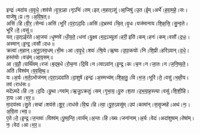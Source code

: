 

  
इन्द्रः॑।मदा॑य।व॒वृ॒धे॒।शव॑से।वृ॒त्र॒ऽहा।नृऽभिः॑।तम्।इत्।म॒हत्ऽसु॑।आ॒जिषु॑।उ॒त।ई॒म्।अर्भे॑।ह॒वा॒म॒हे॒।सः।वाजे॑षु।प्र।नः॒।अ॒वि॒ष॒त्॥  
असि॑।हि।वी॒र॒।सेन्यः॑।असि॑।भूरि॑।प॒रा॒ऽद॒दिः।असि॑।द॒भ्रस्य॑।चि॒त्।वृ॒धः।यज॑मानाय।शि॒क्ष॒सि॒।सु॒न्व॒ते।भूरि॑।ते॒।वसु॑॥  
यत्।उ॒त्ऽईर॑ते।आ॒जयः॑।धृ॒ष्णवे॑।धी॒य॒ते॒।धना॑।यु॒क्ष्व।म॒द॒ऽच्युता॑।हरी॒ इति॑।कम्।हनः॑।कम्।वसौ॑।द॒धः॒।अस्मान्।इ॒न्द्र॒।वसौ॑।दधः॥  
क्रत्वा॑।म॒हान्।अ॒नु॒ऽस्व॒धम्।भी॒मः।आ।व॒वृ॒धे॒।शवः॑।श्रि॒ये।ऋ॒ष्वः।उ॒पा॒कयोः॑।नि।शि॒प्री।हरि॑ऽवान्।द॒धे॒।हस्त॑योः।वज्र॑म्।आ॒य॒सम्॥  
आ।प॒प्रौ॒।पार्थि॑वम्।रजः॑।ब॒द्ब॒धे।रो॒च॒ना।दि॒वि।न।त्वाऽवा॑न्।इ॒न्द्र॒।कः।च॒न।न।जा॒तः।न।ज॒नि॒ष्य॒ते॒।अति॑।विश्व॑म्।व॒व॒क्षि॒थ॒॥  
यः।अ॒र्यः।म॒र्त॒ऽभोज॑नम्।प॒रा॒ऽददा॑ति।दा॒शुषे॑।इन्द्रः॑।अ॒स्मभ्य॑म्।शि॒क्ष॒तु॒।वि।भ॒ज॒।भूरि॑।ते॒।वसु॑।भ॒क्षी॒य।तव॑।राध॑सः॥  
मदे॑ऽमदे।हि।नः॒।द॒दिः।यू॒था।गवा॑म्।ऋ॒जु॒ऽक्रतुः॑।सम्।गृ॒भा॒य॒।पु॒रु।श॒ता।उ॒भ॒या॒ह॒स्त्या।वसु॑।शि॒शी॒हि।रा॒यः।आ।भ॒र॒॥  
मा॒दय॑स्व।सु॒ते।सचा॑।शव॑से।शू॒र॒।राध॑से।वि॒द्म।हि।त्वा॒।पु॒रु॒ऽवसु॑म्।उप॑।कामा॑न्।स॒सृ॒ज्महे॑।अथ॑।नः॒।अ॒वि॒ता।भव॒॥  
ए॒ते।ते॒।इ॒न्द्र॒।ज॒न्तवः॑।विश्व॑म्।पु॒ष्य॒न्ति॒।वार्य॑म्।अ॒न्तः।हि।ख्यः।जना॑नाम्।अ॒र्यः।वेदः॑।अदा॑शुषाम्।तेषा॑म्।नः॒।वेदः॑।आ।भ॒र॒॥  
